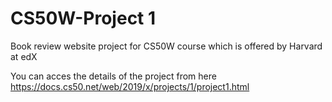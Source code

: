 # CS50W-Project 1

Book review website project for CS50W course which is offered by Harvard at edX

You can acces the details of the project from here https://docs.cs50.net/web/2019/x/projects/1/project1.html

